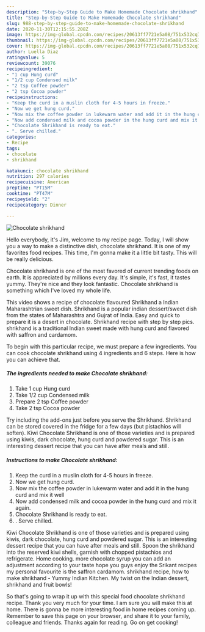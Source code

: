 ```yaml
---
description: "Step-by-Step Guide to Make Homemade Chocolate shrikhand"
title: "Step-by-Step Guide to Make Homemade Chocolate shrikhand"
slug: 988-step-by-step-guide-to-make-homemade-chocolate-shrikhand
date: 2020-11-30T12:15:55.208Z
image: https://img-global.cpcdn.com/recipes/20613ff7721e5a08/751x532cq70/chocolate-shrikhand-recipe-main-photo.jpg
thumbnail: https://img-global.cpcdn.com/recipes/20613ff7721e5a08/751x532cq70/chocolate-shrikhand-recipe-main-photo.jpg
cover: https://img-global.cpcdn.com/recipes/20613ff7721e5a08/751x532cq70/chocolate-shrikhand-recipe-main-photo.jpg
author: Luella Diaz
ratingvalue: 5
reviewcount: 39076
recipeingredient:
- "1 cup Hung curd"
- "1/2 cup Condensed milk"
- "2 tsp Coffee powder"
- "2 tsp Cocoa powder"
recipeinstructions:
- "Keep the curd in a muslin cloth for 4-5 hours in freeze."
- "Now we get hung curd."
- "Now mix the coffee powder in lukewarm water and add it in the hung curd and mix it well"
- "Now add condensed milk and cocoa powder in the hung curd and mix it again."
- "Chocolate Shrikhand is ready to eat."
- ". Serve chilled."
categories:
- Recipe
tags:
- chocolate
- shrikhand

katakunci: chocolate shrikhand 
nutrition: 297 calories
recipecuisine: American
preptime: "PT15M"
cooktime: "PT47M"
recipeyield: "2"
recipecategory: Dinner

---
```



![Chocolate shrikhand](https://img-global.cpcdn.com/recipes/20613ff7721e5a08/751x532cq70/chocolate-shrikhand-recipe-main-photo.jpg)

Hello everybody, it's Jim, welcome to my recipe page. Today, I will show you a way to make a distinctive dish, chocolate shrikhand. It is one of my favorites food recipes. This time, I'm gonna make it a little bit tasty. This will be really delicious.

Chocolate shrikhand is one of the most favored of current trending foods on earth. It is appreciated by millions every day. It's simple, it's fast, it tastes yummy. They're nice and they look fantastic. Chocolate shrikhand is something which I've loved my whole life.

This video shows a recipe of chocolate flavoured Shrikhand a Indian Maharashtrian sweet dish. Shrikhand is a popular indian dessert/sweet dish from the states of Maharashtra and Gujrat of India. Easy and quick to prepare it is a desert in chocolate. Shrikhand recipe with step by step pics. shrikhand is a traditional Indian sweet made with hung curd and flavored with saffron and cardamom.


To begin with this particular recipe, we must prepare a few ingredients. You can cook chocolate shrikhand using 4 ingredients and 6 steps. Here is how you can achieve that.

<!--inarticleads1-->

##### The ingredients needed to make Chocolate shrikhand:

1. Take 1 cup Hung curd
1. Take 1/2 cup Condensed milk
1. Prepare 2 tsp Coffee powder
1. Take 2 tsp Cocoa powder


Try including the add-ons just before you serve the Shrikhand. Shrikhand can be stored covered in the fridge for a few days (but pistachios will soften). Kiwi Chocolate Shrikhand is one of those varieties and is prepared using kiwis, dark chocolate, hung curd and powdered sugar. This is an interesting dessert recipe that you can have after meals and still. 

<!--inarticleads2-->

##### Instructions to make Chocolate shrikhand:

1. Keep the curd in a muslin cloth for 4-5 hours in freeze.
1. Now we get hung curd.
1. Now mix the coffee powder in lukewarm water and add it in the hung curd and mix it well
1. Now add condensed milk and cocoa powder in the hung curd and mix it again.
1. Chocolate Shrikhand is ready to eat.
1. . Serve chilled.


Kiwi Chocolate Shrikhand is one of those varieties and is prepared using kiwis, dark chocolate, hung curd and powdered sugar. This is an interesting dessert recipe that you can have after meals and still. Spoon the shrikhand into the reserved kiwi shells, garnish with chopped pistachios and refrigerate. Home cooking. more chocolate syrup you can add an adjustment according to your taste hope you guys enjoy the Srikant recipes my personal favourite is the saffron cardamom. shrikhand recipe, how to make shrikhand - Yummy Indian Kitchen. My twist on the Indian dessert, shrikhand and fruit bowls! 

So that's going to wrap it up with this special food chocolate shrikhand recipe. Thank you very much for your time. I am sure you will make this at home. There is gonna be more interesting food in home recipes coming up. Remember to save this page on your browser, and share it to your family, colleague and friends. Thanks again for reading. Go on get cooking!
